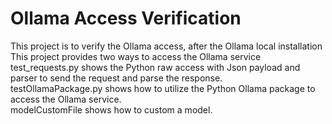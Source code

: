# Ollama Access Verification

This project is to verify the Ollama access, after the Ollama local installation</br>
This project provides two ways to access the Ollama service</br>
test_requests.py shows the Python raw access with Json payload and parser to send the request and parse the response.</br>
testOllamaPackage.py shows how to utilize the Python Ollama package to access the Ollama service.</br>
modelCustomFile shows how to custom a model.</br>
